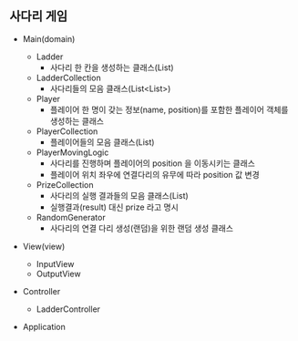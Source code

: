 ## 사다리 게임


* Main(domain)
  * Ladder
    * 사다리 한 칸을 생성하는 클래스(List<String>)
  * LadderCollection
    * 사다리들의 모음 클래스(List<List<String>>)
  * Player
    * 플레이어 한 명이 갖는 정보(name, position)를 포함한 플레이어 객체를 생성하는 클래스
  * PlayerCollection
    * 플레이어들의 모음 클래스(List<Player>)
  * PlayerMovingLogic
    * 사다리를 진행하며 플레이어의 position 을 이동시키는 클래스
    * 플레이어 위치 좌우에 연결다리의 유무에 따라 position 값 변경
  * PrizeCollection
    * 사다리의 실행 결과들의 모음 클래스(List<String>)
    * 실행결과(result) 대신 prize 라고 명시
  * RandomGenerator
    * 사다리의 연결 다리 생성(랜덤)을 위한 랜덤 생성 클래스


* View(view)
  * InputView
  * OutputView


* Controller
  * LadderController
  

* Application